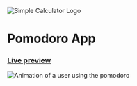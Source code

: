 ![Simple Calculator Logo](https://i.imgur.com/MF1evys.png)
# Pomodoro App

### [Live preview](https://madeinchema.github.io/pomodoro/)



![Animation of a user using the pomodoro](https://i.imgur.com/9SiufsQ.gif)

